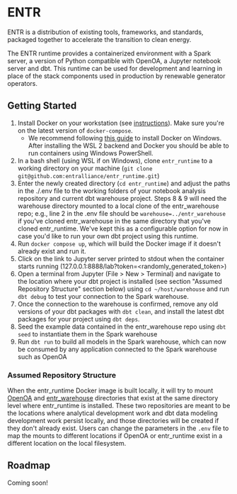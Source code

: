 # ENTR

ENTR is a distribution of existing tools, frameworks, and standards, 
packaged together to accelerate the transition to clean energy.

The ENTR runtime provides a containerized environment with a Spark server, a version 
of Python compatible with OpenOA, a Jupyter notebook server and dbt. This runtime can
be used for development and learning in place of the stack components used in
production by renewable generator operators.

## Getting Started

<!-- some steps copied over from https://github.com/airbytehq/airbyte/blob/master/docs/deploying-airbyte/local-deployment.md -->
1. Install Docker on your workstation \(see [instructions](https://www.docker.com/products/docker-desktop)\). Make sure you're on the latest version of `docker-compose`.
    - We recommend following [this guide](https://docs.docker.com/docker-for-windows/install/) to install Docker on Windows. After installing the WSL 2 backend and Docker you should be able to run containers using Windows PowerShell.
2. In a bash shell (using WSL if on Windows), clone `entr_runtime` to a working directory on your machine (`git clone git@github.com:entralliance/entr_runtime.git`)
3. Enter the newly created directory (`cd entr_runtime`) and adjust the paths in the ./.env file to the working folders of your notebook analysis repository and current dbt warehouse project. Steps 8 & 9 will need the warehouse directory mounted to a local clone of the entr_warehouse repo; e.g., line 2 in the .env file should be `warehouse=../entr_warehouse` if you've cloned entr_warehouse in the same directory that you've cloned entr_runtime. We've kept this as a configurable option for now in case you'd like to run your own dbt project using this runtime.
4. Run `docker compose up`, which will build the Docker image if it doesn't already exist and run it.
5. Click on the link to Jupyter server printed to stdout when the container starts running (127.0.0.1:8888/lab?token=<randomly_generated_token>)
6. Open a terminal from Jupyter (File > New > Terminal) and navigate to the location where your dbt project is installed (see section "Assumed Repository Structure" section below) using `cd ~/host/warehouse` and run `dbt debug` to test your connection to the Spark warehouse.
7. Once the connection to the warehouse is confirmed, remove any old versions of your dbt packages with `dbt clean`, and install the latest dbt packages for your project using `dbt deps`.
8. Seed the example data contained in the entr_warehouse repo using `dbt seed` to instantiate them in the Spark warehouse
9. Run `dbt run` to build all models in the Spark warehouse, which can now be consumed by any application connected to the Spark warehouse such as OpenOA

### Assumed Repository Structure
When the entr_runtime Docker image is built locally, it will try to mount [OpenOA](https://github.com/entralliance/OpenOA) and [entr_warehouse](https://github.com/entralliance/entr_warehouse) directories that exist at the same directory level where entr_runtime is installed. These two repositories are meant to be the locations where analytical development work and dbt data modeling development work persist locally, and those directories will be created if they don't already exist. Users can change the parameters in the `.env` file to map the mounts to different locations if OpenOA or entr_runtime exist in a different location on the local filesystem.

## Roadmap

Coming soon!

